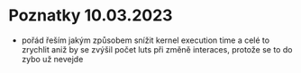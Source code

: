 # Poznatky 10.03.2023

- pořád řeším jakým způsobem snížit kernel execution time a celé to zrychlit aniž by se zvýšil počet luts při změně interaces, protože se to do zybo už nevejde
